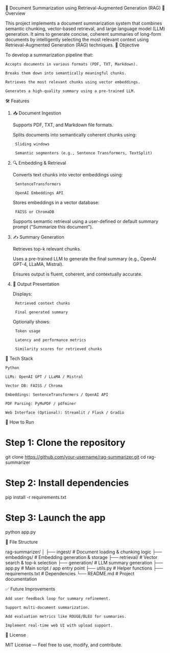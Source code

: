 📄 Document Summarization using Retrieval-Augmented Generation (RAG)
🧠 Overview

This project implements a document summarization system that combines semantic chunking, vector-based retrieval, and large language model (LLM) generation. It aims to generate concise, coherent summaries of long-form documents by intelligently selecting the most relevant context using Retrieval-Augmented Generation (RAG) techniques.
🎯 Objective

To develop a summarization pipeline that:

    Accepts documents in various formats (PDF, TXT, Markdown).

    Breaks them down into semantically meaningful chunks.

    Retrieves the most relevant chunks using vector embeddings.

    Generates a high-quality summary using a pre-trained LLM.

🛠️ Features
1. 📥 Document Ingestion

    Supports PDF, TXT, and Markdown file formats.

    Splits documents into semantically coherent chunks using:

        Sliding windows

        Semantic segmenters (e.g., Sentence Transformers, TextSplit)

2. 🔍 Embedding & Retrieval

    Converts text chunks into vector embeddings using:

        SentenceTransformers

        OpenAI Embeddings API

    Stores embeddings in a vector database:

        FAISS or ChromaDB

    Supports semantic retrieval using a user-defined or default summary prompt ("Summarize this document").

3. ✍️ Summary Generation

    Retrieves top-k relevant chunks.

    Uses a pre-trained LLM to generate the final summary (e.g., OpenAI GPT-4, LLaMA, Mistral).

    Ensures output is fluent, coherent, and contextually accurate.

4. 🧾 Output Presentation

    Displays:

        Retrieved context chunks

        Final generated summary

    Optionally shows:

        Token usage

        Latency and performance metrics

        Similarity scores for retrieved chunks

🧩 Tech Stack

    Python

    LLMs: OpenAI GPT / LLaMA / Mistral

    Vector DB: FAISS / Chroma

    Embeddings: SentenceTransformers / OpenAI API

    PDF Parsing: PyMuPDF / pdfminer

    Web Interface (Optional): Streamlit / Flask / Gradio

🚀 How to Run

# Step 1: Clone the repository
git clone https://github.com/your-username/rag-summarizer.git
cd rag-summarizer

# Step 2: Install dependencies
pip install -r requirements.txt

# Step 3: Launch the app
python app.py

📂 File Structure

rag-summarizer/
│
├── ingest/            # Document loading & chunking logic
├── embeddings/        # Embedding generation & storage
├── retrieval/         # Vector search & top-k selection
├── generation/        # LLM summary generation
├── app.py             # Main script / app entry point
├── utils.py           # Helper functions
├── requirements.txt   # Dependencies
└── README.md          # Project documentation

✅ Future Improvements

    Add user feedback loop for summary refinement.

    Support multi-document summarization.

    Add evaluation metrics like ROUGE/BLEU for summaries.

    Implement real-time web UI with upload support.

📜 License

MIT License — Feel free to use, modify, and contribute.
